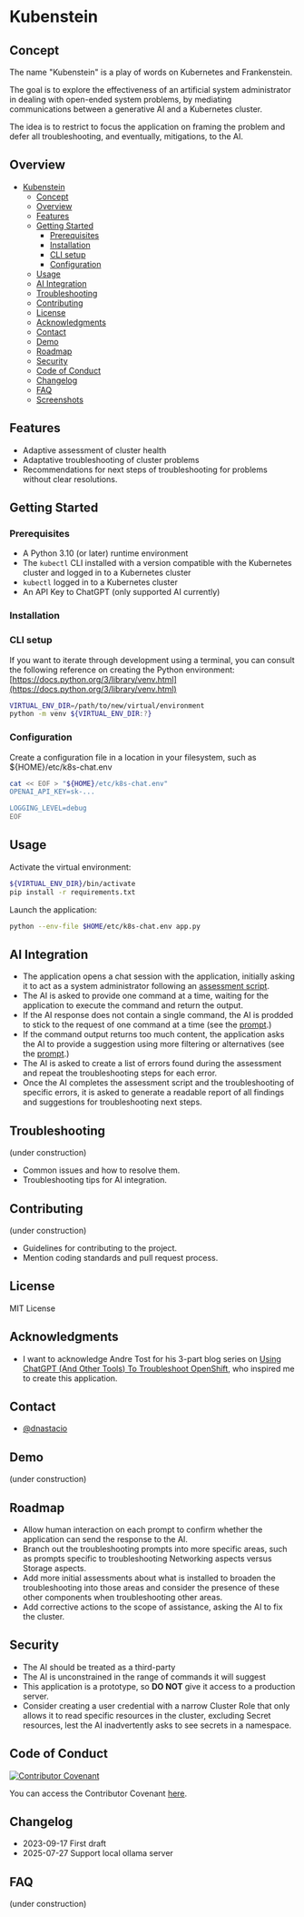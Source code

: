 # Kubenstein

## Concept

The name "Kubenstein" is a play of words on Kubernetes and Frankenstein.

The goal is to explore the effectiveness of an artificial system administrator in dealing with open-ended system problems, by mediating communications between a generative AI and a Kubernetes cluster.

The idea is to restrict to focus the application on framing the problem and defer all troubleshooting, and eventually, mitigations, to the AI.

## Overview

<!-- TOC -->

- [Kubenstein](#kubenstein)
  - [Concept](#concept)
  - [Overview](#overview)
  - [Features](#features)
  - [Getting Started](#getting-started)
    - [Prerequisites](#prerequisites)
    - [Installation](#installation)
    - [CLI setup](#cli-setup)
    - [Configuration](#configuration)
  - [Usage](#usage)
  - [AI Integration](#ai-integration)
  - [Troubleshooting](#troubleshooting)
  - [Contributing](#contributing)
  - [License](#license)
  - [Acknowledgments](#acknowledgments)
  - [Contact](#contact)
  - [Demo](#demo)
  - [Roadmap](#roadmap)
  - [Security](#security)
  - [Code of Conduct](#code-of-conduct)
  - [Changelog](#changelog)
  - [FAQ](#faq)
  - [Screenshots](#screenshots)

<!-- /TOC -->

## Features

- Adaptive assessment of cluster health
- Adaptative troubleshooting of cluster problems
- Recommendations for next steps of troubleshooting for problems without clear resolutions.

## Getting Started

### Prerequisites

- A Python 3.10 (or later) runtime environment
- The `kubectl` CLI installed with a version compatible with the Kubernetes cluster and logged in to a Kubernetes cluster
- `kubectl` logged in to a Kubernetes cluster
- An API Key to ChatGPT (only supported AI currently)

### Installation

### CLI setup

If you want to iterate through development using a terminal, you can consult the following reference  on creating the Python environment: [https://docs.python.org/3/library/venv.html](https://docs.python.org/3/library/venv.html)

```sh
VIRTUAL_ENV_DIR=/path/to/new/virtual/environment
python -m venv ${VIRTUAL_ENV_DIR:?}
```

### Configuration

Create a configuration file in a location in your filesystem, such as ${HOME}/etc/k8s-chat.env

```sh
cat << EOF > "${HOME}/etc/k8s-chat.env"
OPENAI_API_KEY=sk-...

LOGGING_LEVEL=debug
EOF
```

## Usage

Activate the virtual environment:

```sh
${VIRTUAL_ENV_DIR}/bin/activate
pip install -r requirements.txt
```

Launch the application:

```sh
python --env-file $HOME/etc/k8s-chat.env app.py
```

## AI Integration

- The application opens a chat session with the application, initially asking it to act as a system administrator following an [assessment script](./prompts/troubleshoot-assess.txt).
- The AI is asked to provide one command at a time, waiting for the application to execute the command and return the output.
- If the AI response does not contain a single command, the AI is prodded to stick to the request of one command at a time (see the [prompt](./prompts/troubleshoot-assess.txt).)
- If the command output returns too much content, the application asks the AI to provide a suggestion using more filtering or alternatives (see the [prompt](./prompts/troubleshoot-output-too-long.txt).)
- The AI is asked to create a list of errors found during the assessment and repeat the troubleshooting steps for each error.
- Once the AI completes the assessment script and the troubleshooting of specific errors, it is asked to generate a readable report of all findings and suggestions for troubleshooting next steps.

## Troubleshooting

(under construction)

- Common issues and how to resolve them.
- Troubleshooting tips for AI integration.

## Contributing

(under construction)

- Guidelines for contributing to the project.
- Mention coding standards and pull request process.

## License

MIT License

## Acknowledgments

- I want to acknowledge Andre Tost for his 3-part blog series on [Using ChatGPT (And Other Tools) To Troubleshoot OpenShift](https://practicalkubernetes.blogspot.com/2023/02/chatgpt-and-other-tools-to-troubleshoot.html), who inspired me to create this application.

## Contact

- [@dnastacio](https://twitter.com/dnastacio)

## Demo

(under construction)

## Roadmap

- Allow human interaction on each prompt to confirm whether the application can send the response to the AI.
- Branch out the troubleshooting prompts into more specific areas, such as prompts specific to troubleshooting Networking aspects versus Storage aspects.
- Add more initial assessments about what is installed to broaden the troubleshooting into those areas and consider the presence of these other components when troubleshooting other areas.
- Add corrective actions to the scope of assistance, asking the AI to fix the cluster.

## Security

- The AI should be treated as a third-party
- The AI is unconstrained in the range of commands it will suggest
- This application is a prototype, so **DO NOT**  give it access to a production server.
- Consider creating a user credential with a narrow Cluster Role that only allows it to read specific resources in the cluster, excluding Secret resources, lest the AI inadvertently asks to see secrets in a namespace.

## Code of Conduct

[![Contributor Covenant](https://img.shields.io/badge/Contributor%20Covenant-2.1-4baaaa.svg)](code_of_conduct.md)

You can access the Contributor Covenant [here](/CODE_OF_CONDUCT.md).

## Changelog

- 2023-09-17 First draft
- 2025-07-27 Support local ollama server

## FAQ

(under construction)
